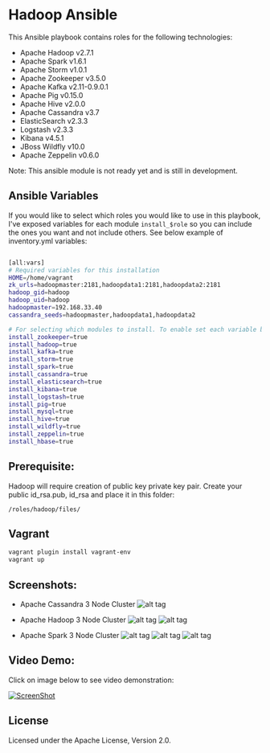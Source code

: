 

# Hadoop Ansible

This Ansible playbook contains roles for the following technologies:

* Apache Hadoop v2.7.1
* Apache Spark v1.6.1
* Apache Storm v1.0.1
* Apache Zookeeper v3.5.0
* Apache Kafka v2.11-0.9.0.1
* Apache Pig v0.15.0
* Apache Hive v2.0.0
* Apache Cassandra v3.7
* ElasticSearch v2.3.3
* Logstash v2.3.3
* Kibana v4.5.1
* JBoss Wildfly v10.0
* Apache Zeppelin v0.6.0

Note: This ansible module is not ready yet and is still in development.

## Ansible Variables

If you would like to select which roles you would like to use in this playbook, I've exposed variables for each module `install_$role` so you can include the ones you want and not include others. See below example of inventory.yml variables:


```bash

[all:vars]
# Required variables for this installation
HOME=/home/vagrant
zk_urls=hadoopmaster:2181,hadoopdata1:2181,hadoopdata2:2181
hadoop_gid=hadoop
hadoop_uid=hadoop
hadoopmaster=192.168.33.40
cassandra_seeds=hadoopmaster,hadoopdata1,hadoopdata2

# For selecting which modules to install. To enable set each variable below to true. To disable set to false
install_zookeeper=true
install_hadoop=true
install_kafka=true
install_storm=true
install_spark=true
install_cassandra=true
install_elasticsearch=true
install_kibana=true
install_logstash=true
install_pig=true
install_mysql=true
install_hive=true
install_wildfly=true
install_zeppelin=true
install_hbase=true
```

## Prerequisite:

Hadoop will require creation of public key private key pair. Create your public id_rsa.pub, id_rsa and place it in this folder:

`/roles/hadoop/files/`


## Vagrant
```bash
vagrant plugin install vagrant-env
vagrant up
```

## Screenshots:

* Apache Cassandra 3 Node Cluster
![alt tag](https://raw.githubusercontent.com/BZCareer/hadoop-ansible/master/imgs/Cassandra-3-NodeCluster.png)

* Apache Hadoop 3 Node Cluster
![alt tag](https://raw.githubusercontent.com/BZCareer/hadoop-ansible/master/imgs/Hadoop-DataNods.png)
![alt tag](https://raw.githubusercontent.com/BZCareer/hadoop-ansible/master/imgs/HadoopYarn.png)			

* Apache Spark 3 Node Cluster
![alt tag](https://raw.githubusercontent.com/BZCareer/hadoop-ansible/master/imgs/SparkJobs.png)
![alt tag](https://raw.githubusercontent.com/BZCareer/hadoop-ansible/master/imgs/SparkExecutors.png)
![alt tag](https://raw.githubusercontent.com/BZCareer/hadoop-ansible/master/imgs/SparkStandaloneConsole.png)

## Video Demo:

Click on image below to see video demonstration:

[![ScreenShot](https://raw.githubusercontent.com/BZCareer/hadoop-ansible/master/imgs/VideoDemoScreenshot.png)](https://vimeo.com/170316038)



## License
Licensed under the Apache License, Version 2.0.
